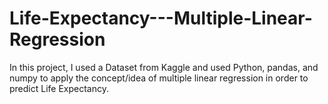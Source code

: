 # Life-Expectancy---Multiple-Linear-Regression

In this project, I used a Dataset from Kaggle and used Python, pandas, and numpy to apply the concept/idea of multiple linear regression in order to predict Life Expectancy. 
